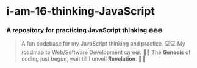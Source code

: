 # i-am-16-thinking-JavaScript
### A repository for practicing JavaScript thinking 🔥🔥🔥

> A fun codebase for my JavaScript thinking and practice. 💻💻
> My roadmap to Web/Software Development career. 👨👨
> The **Genesis** of coding just begun, wait till I unveil **Revelation**. 🎉✨